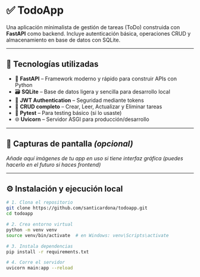 # ✅ TodoApp

Una aplicación minimalista de gestión de tareas (ToDo) construida con **FastAPI** como backend. Incluye autenticación básica, operaciones CRUD y almacenamiento en base de datos con SQLite.

---

## 🚀 Tecnologías utilizadas

- 🔧 **FastAPI** – Framework moderno y rápido para construir APIs con Python
- 🗃️ **SQLite** – Base de datos ligera y sencilla para desarrollo local
- 🔐 **JWT Authentication** – Seguridad mediante tokens
- 🔁 **CRUD completo** – Crear, Leer, Actualizar y Eliminar tareas
- 🧪 **Pytest** – Para testing básico (si lo usaste)
- 🌐 **Uvicorn** – Servidor ASGI para producción/desarrollo

---

## 📸 Capturas de pantalla *(opcional)*

_Añade aquí imágenes de tu app en uso si tiene interfaz gráfica (puedes hacerlo en el futuro si haces frontend)_

---

## ⚙️ Instalación y ejecución local

```bash
# 1. Clona el repositorio
git clone https://github.com/santicardona/todoapp.git
cd todoapp

# 2. Crea entorno virtual
python -m venv venv
source venv/bin/activate  # en Windows: venv\Scripts\activate

# 3. Instala dependencias
pip install -r requirements.txt

# 4. Corre el servidor
uvicorn main:app --reload
